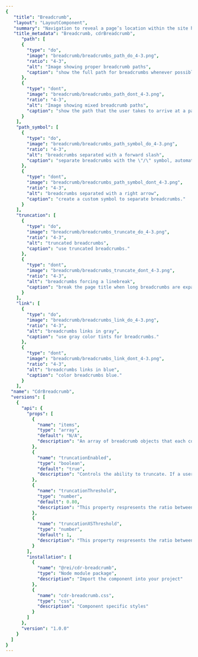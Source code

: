 ```yaml
---
{
   "title": "Breadcrumb",
   "layout": "LayoutComponent",
   "summary": "Navigation to reveal a page’s location within the site hierarchy.",
   "title_metadata": "Breadcrumb, cdrBreadcrumb",
	  "path": [
      {
        "type": "do",
        "image": "breadcrumb/breadcrumbs_path_do_4-3.png",
        "ratio": "4-3",
        "alt": "Image showing proper breadcrumb paths",
        "caption": "show the full path for breadcrumbs whenever possible."
      },
      {
        "type": "dont",
        "image": "breadcrumb/breadcrumbs_path_dont_4-3.png",
        "ratio": "4-3",
        "alt": "Image showing mixed breadcrumb paths",
        "caption": "show the path that the user takes to arrive at a page."
      }
    ],
    "path_symbol": [
      {
        "type": "do",
        "image": "breadcrumb/breadcrumbs_path_symbol_do_4-3.png",
        "ratio": "4-3",
        "alt": "breadcrumbs separated with a forward slash",
        "caption": "separate breadcrumbs with the \"/\" symbol, automatically added in CSS."
      },
      {
        "type": "dont",
        "image": "breadcrumb/breadcrumbs_path_symbol_dont_4-3.png",
        "ratio": "4-3",
        "alt": "breadcrumbs separated with a right arrow",
        "caption": "create a custom symbol to separate breadcrumbs."
      }
    ],
    "truncation": [
      {
        "type": "do",
        "image": "breadcrumb/breadcrumbs_truncate_do_4-3.png",
        "ratio": "4-3",
        "alt": "truncated breadcrumbs",
        "caption": "use truncated breadcrumbs."
      },
      {
        "type": "dont",
        "image": "breadcrumb/breadcrumbs_truncate_dont_4-3.png",
        "ratio": "4-3",
        "alt": "breadcrumbs forcing a linebreak",
        "caption": "break the page title when long breadcrumbs are expanded."
      }
    ],
    "link": [
      {
        "type": "do",
        "image": "breadcrumb/breadcrumbs_link_do_4-3.png",
        "ratio": "4-3",
        "alt": "breadcrumbs links in gray",
        "caption": "use gray color tints for breadcrumbs."
      },
      {
        "type": "dont",
        "image": "breadcrumb/breadcrumbs_link_dont_4-3.png",
        "ratio": "4-3",
        "alt": "breadcrumbs links in blue",
        "caption": "color breadcrumbs blue."
      }
    ],
  "name": "CdrBreadcrumb",
  "versions": [
    {
      "api": {
        "props": [
          {
            "name": "items",
            "type": "array",
            "default": "N/A",
            "description": "An array of breadcrumb objects that each contain a \"url\" and \"name\" property"
          },
          {
            "name": "truncationEnabled",
            "type": "boolean",
            "default": "true",
            "description": "Controls the ability to truncate. If a user sets this to false, truncation will no longer occur"
          },
          {
            "name": "truncationThreshold",
            "type": "number",
            "default": 0.80,
            "description": "This property respresents the ratio between breadcrumb width vs container width that truncation will occur"
          },
          {
            "name": "truncationXSThreshold",
            "type": "number",
            "default": 1,
            "description": "This property respresents the ratio between breadcrumb width vs container width that truncation will occur on the XS breakpoint"
          }
        ],
        "installation": [
          {
            "name": "@rei/cdr-breadcrumb",
            "type": "Node module package",
            "description": "Import the component into your project"
          },
          {
            "name": "cdr-breadcrumb.css",
            "type": "css",
            "description": "Component specific styles"
          }
        ]
      },
      "version": "1.0.0"
    }
  ]
}
---
```


<cdr-doc-tabs>
<template slot="Overview">
<cdr-doc-table-of-contents-shell>

## Default

Complete breadcrumb string with all items visible.

<cdr-doc-example-code-pair repository-href="https://github.com/rei/rei-cedar/tree/18.07.1/src/components/breadcrumb" sandbox-href="https://codesandbox.io/s/mm9qpyjojp" :backgroundToggle="false" >

```html
  <cdr-breadcrumb 
    :truncation-enabled="false" 
    :items="[
      {item:{url:'', name: 'Snowboarding'}},
      {item:{url:'', name: 'Snowboard Clothing'}},
      {item:{url:'', name: 'Kids\' Snowboard Clothing'}}
    ]"
  />
```

</cdr-doc-example-code-pair>

## Truncated

Long breadcrumbs shortened to display the last 2 links in the trail, with hidden links indicated by ellipsis.

<cdr-doc-example-code-pair repository-href="https://github.com/rei/rei-cedar/tree/18.07.1/src/components/breadcrumb" sandbox-href="https://codesandbox.io/s/mm9qpyjojp" :backgroundToggle="false">

```html
    <cdr-breadcrumb
      :items="[
        {item:{url:'', name: 'Kids\' Snowboard Clothing Accessories'}},
        {item:{url:'', name: 'Kids\' Snowboard Gloves and Mittens'}}]"
    />
```

</cdr-doc-example-code-pair>
</cdr-doc-table-of-contents-shell>
</template>

<template slot="Design Guidelines">
<cdr-doc-table-of-contents-shell>

  <cdr-doc-alert/>

## Use when

- Helping users understand where they are within the site hierarchy
- Providing a shortcut to explore similar products within common parent categories

## Don’t use when

- Displaying a top-level page, such as a home or high level category page
- Linking to previous steps of a sequential process

## Foundations

- Avoid displaying breadcrumbs on non-white backgrounds
- Within a breadcrumb, link styles are adapted:
  - Ancestor links are displayed as $sys-color-taken-for-granite
  - Last child link is emphasized as $sys-color-heart-of-darkness
- Emphasize breadcrumb hover states with the  $sys-color-heart-of-darkness color and an underline

<cdr-img alt="Breadcrumb hover state is emphasized using link color and underline" :src="$withBase(`/breadcrumb/Spec__Breadcrumb_Long_16-2.png`)" />

## Content
- Always align breadcrumb labels with page names that are the destination of that breadcrumb
- Incorporate keywords into page names and breadcrumbs to improve SEO
- Align breadcrumb labels with words customers use while searching for products, events, adventures or expert advice
- Never include the current page in a breadcrumb path. Instead, display that label only as a page title
- Guidelines for applying breadcrumb category names are found in the [REI Navigation Standards: Breadcrumbs](https://confluence.rei.com/display/NAV/Breadcrumb+Guidance) article
- For items in multiple categories and no primary path has been identified, display the most relevant path:
  - If an article lives in both Hiking and Camping, and the user browsed to the article through Hiking, show the breadcrumb that includes Hiking
  - If the user browsed to the same article through Camping, show the breadcrumb that includes Camping
  - If the user landed on the article from a Google search, show either category as a breadcrumb

## Behavior

Breadcrumbs provide context and a sense of place. This is especially important on a small screen, where other orienting content isn’t visible.

- Include the full location path data once and only once in the code
- Always retain the full location path in page markup, even if shortened due to responsive styling

<do-dont :examples="$page.frontmatter.path" />

### Truncation

- Truncate breadcrumbs at 80% width of the screen’s content container except for mobile (that truncates at 100%) as shown below

<cdr-img alt="breadcrumbs truncated to 80 percent of the container" :src="$withBase(`/breadcrumb/Spec__Breadcrumb_Truncated_with_Grid_16-4.png`)" />

- Truncate breadcrumbs left to right to show the final two links in the trail, so that at least the parent and grandparent are always visible

<do-dont :examples="$page.frontmatter.truncation" />

- Indicate hidden links using an ellipsis

<cdr-img alt="breadcrumbs truncated with ellipsis" :src="$withBase(`/breadcrumb/Spec__Breadcrumb_Truncated_16-2.png`)" />

- Display the complete breadcrumb path—not just that item—when an ellipsis is clicked or tapped
- When full breadcrumbs path is displayed, it may wrap to 2 or more lines
- Refer to API documentation for how to customize breadcrumb truncation width

### Avoid customization

<do-dont :examples="$page.frontmatter.path_symbol" />

<do-dont :examples="$page.frontmatter.link" />

## Accessibility

- Web browsers, plug-ins, and assistive technologies use headings to provide in-page navigation. To ensure that usage of this component complies with accessibility guidelines, do the following:
  - Indicate the current page location within a hierarchy using breadcrumbs
  - Do not include the current page in breadcrumb path Instead, use sentence case
- This component has compliance with following WebAIM’s accessibility guidelines:
  - [WCAG SC 1.4.3: Contrast (Minimum)](https://www.w3.org/TR/WCAG20/#visual-audio-contrast-contrast): Cedar Design System text color uses a Level AA contrast ratio of 4.5:1 contrast between the text color and the background
  - [WCAG SC 2.4.8:Location](https://www.w3.org/TR/WCAG20/#navigation-mechanisms-location): Cedar Design System breadcrumb component provides this functionality

## Resources

- [REI Navigation Standards: Breadcrumbs](https://confluence.rei.com/display/NAV/Breadcrumb+Guidance)

</cdr-doc-table-of-contents-shell>
</template>

<template slot="API">
<cdr-doc-table-of-contents-shell>

## Properties

<cdr-doc-api type="prop" />

## Installation

Resources are available within the [cdr-breadcrumb package](https://www.npmjs.com/package/@rei/cdr-breadcrumb):

<cdr-doc-api type="installation" />

- Component: `@rei/cdr-breadcrumb`
- Component styles: `cdr-breadcrumb.css`

To incorporate the required assets for a component, use the following steps:

### #1. Install using NPM

Install the `cdr-breadcrumb` package using `npm` in your terminal:

_Terminal_

```terminal
    npm i -s @rei/cdr-breadcrumb
```

### #2. Import Dependencies

_main.js_

```javascript
// import your required css.
import "@rei/cdr-breadcrumb/dist/cdr-breadcrumb.css";
```

### #3. Add component to a template

_local.vue_

```vue
<template>
  <cdr-breadcrumb :items="breadcrumbItems"/>
</template>

<script>
import { CdrBreadcrumb } from '@rei/cdr-breadcrumb';
export default {

  components: {
     CdrBreadcrumb
  },
  data () {
    breadcrumbItems: [
      {
        item: {
          name: ‘Great GrandParent Page’,
          url: “<UrlBreadcrumb1>”
        }
      },
      {
        item: {
          name: “Grandparent Page”,
          url: “<UrlBreadcrumb2>”
        }
      }
      {
        item: {
          name: “Parent Page”,
          url: “<UrlBreadcrumb3>”
        }
      }
    ]
  }
}
</script>
```

## Usage

The ```items``` property requires an array of objects, in the format shown above. Notable values include:

- ```item.url (optional)``` string where the breadcrumb item segment links when clicked or tapped
- ```item.name (required)```  string for the breadcrumb text item segment

The array must be ordered appropriately from low index rendered on the left, to high index on the right.

The below example shows alternatively setting ```items``` using an array literal.
```vue
<cdr-breadcrumb :items="[{item:{url:'', name: 1}},{item:{url:'', name: 2}},{item:{url:'', name: 3}}]"/>
```

Use ```truncationEnabled``` to disable the truncation functionality.  Below shows truncation being disabled.

```vue
<cdr-breadcrumb :truncation-enabled="false" :items="[{url:'', name: 1},{url:'', name: 2},{url:'', name: 3}]"/>
```

Use the ```truncationThreshold``` prop to alter when truncation occurs:

- value must be a number between 0 and 1
- Truncation occurs when (breadcrumb width)/(container width) exceeds the ```truncationThreshold``` value

The default value is 0.80 ( 80% ).

Below shows using ```truncationThreshold``` to set truncation to occur at 50%.

<cdr-img alt="Breadcrumb with truncation threshold at 50% and 80%" :src="$withBase(`/breadcrumb/Spec_API___Breadcrumb_Truncated_Threshold_50to80_16-4.png`)" />

```vue
<cdr-breadcrumb :truncation-threshold="0.50" :items="breadcrumbItems"/>
```
Use the ```truncationXSThreshold``` prop to alter when truncation occurs:

- value must be a number between 0 and 1
- Truncation occurs when (breadcrumb width)/(container width) exceeds the ```truncationXSThreshold``` value on XS screen sizes

The default value is 1 ( 100% ).

Below shows using ```truncationXSThreshold``` to set truncation to occur at 70%.

<cdr-img alt="Breadcrumb with truncation XS  threshold at 70%" :src="$withBase(`/breadcrumb/Spec_API___Breadcrumb_Truncated_XSThreshold_70to100_16-4.png`)" />

```vue
<cdr-breadcrumb :truncation-x-s-threshold=“0.70” :items="breadcrumbItems"/>
```

## Accessibility

Web browsers, plug-ins, and assistive technologies use headings to provide in-page navigation. To ensure that usage of this component complies with accessibility guidelines, do the following:

- Indicate the current page location within a hierarchy using breadcrumbs
- Do not include the current page in breadcrumb path

This component has compliance with following WebAIM’s accessibility guidelines:
  - [WCAG SC 1.4.3: Contrast (Minimum)](https://www.w3.org/TR/WCAG20/#visual-audio-contrast-contrast): Only when displayed on light backgrounds, Cedar Design System text color uses a Level AA contrast ratio of 4.5:1 contrast between the text color and the background
  - [WCAG SC 2.4.8:Location](https://www.w3.org/TR/WCAG20/#navigation-mechanisms-location): Cedar Design System breadcrumb component provides this functionality
    - The attribute aria-label=”Breadcrumb” in the ```<nav>``` element identifies the structure of  ```cdr-breadcrumb as a breadcrumb``` trail for screen readers
    - The final breadcrumb link element must not link to the current page because the ```aria-current``` attribute is not defined for the last item
    - The ellipsis button contains the ```aria-expanded="false"``` attribute when the user has the ability to expand the breadcrumb

</cdr-doc-table-of-contents-shell>
</template>

<template slot="History">

## 1.0.0

- Displays as an inline list with links to previous sections
- Truncates when entire breadcrumb string gets too long
- Enables customization of whitespace threshold to the right, by default and in narrow viewports
- Incorporates accessibility and SEO compliant features

Git commit reference [08b883c](https://github.com/rei/rei-cedar/commit/08b883c)

</template>
</cdr-doc-tabs>
